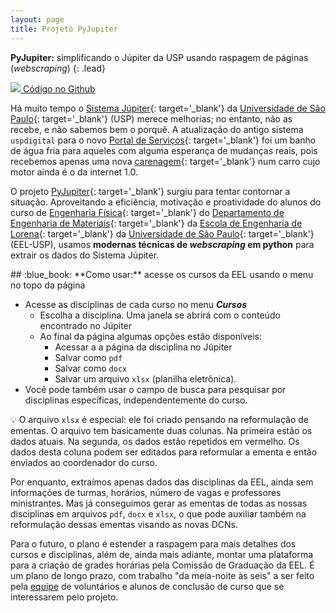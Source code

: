 ```yaml
---
layout: page
title: Projeto PyJupiter
---
```


**PyJupiter:** simplificando o Júpiter da USP usando raspagem de páginas (_webscraping_) 
{: .lead}

<div class="text-center">
<div class="col-md-2 float-md-right mx-2 my-2">
<a id="no-ext-link" href='https://github.com/luizeleno/pyjupiter' target='_blank'>
<img class='figure-img img-fluid rounded w-100 mx-auto' src='{{site.baseurl}}/assets/images/logos/github.png'>
Código no Github
</a>
</div>
</div>

Há muito tempo o [Sistema Júpiter](https://uspdigital.usp.br/jupiterweb/){: target='_blank'} da [Universidade de São Paulo](https://www5.usp.br/){: target='_blank'} (USP) merece melhorias; no entanto, não as recebe, e não sabemos bem o porquê. A atualização do antigo sistema `uspdigital` para o novo [Portal de Serviços](https://portalservicos.usp.br/){: target='_blank'} foi um banho de água fria para aqueles com alguma esperança de mudanças reais, pois recebemos apenas uma nova [carenagem](https://pt.wikipedia.org/wiki/Carenagem){: target='_blank'} num carro cujo motor ainda é o da internet 1.0.

O projeto [PyJupiter](https://github.com/luizeleno/pyjupiter){: target='_blank'} surgiu para tentar contornar a situação. Aproveitando a eficiência, motivação e proatividade do alunos do curso de [Engenharia Física](http://www.demar.eel.usp.br/grad/){: target='_blank'} do [Departamento de Engenharia de Materiais](http://www.demar.eel.usp.br/){: target='_blank'} da [Escola de Engenharia de Lorena](https://site.eel.usp.br/){: target='_blank'} da [Universidade de São Paulo](https://www5.usp.br/){: target='_blank'} (EEL-USP), usamos **modernas técnicas de _webscraping_ em python** para extrair os dados do Sistema Júpiter.

<div class='alert alert-success' markdown='1'>
## :blue_book: **Como usar:** acesse os cursos da EEL usando o menu no topo da página

- Acesse as disciplinas de cada curso no menu _**Cursos**_
  - Escolha a disciplina. Uma janela se abrirá com o conteúdo encontrado no Júpiter
  - Ao final da página algumas opções estão disponíveis:
    - Acessar a a página da disciplina no Júpiter
    - Salvar como `pdf`
    - Salvar como `docx`
    - Salvar um arquivo `xlsx` (planilha eletrônica).
- Você pode também usar o campo de busca para pesquisar por disciplinas específicas, independentemente do curso.
  
:bulb: O arquivo `xlsx` é especial: ele foi criado pensando na reformulação de ementas. O arquivo tem basicamente duas colunas. Na primeira estão os dados atuais. Na segunda, os dados estão repetidos em vermelho. Os dados desta coluna podem ser editados para reformular a ementa e então enviados ao coordenador do curso.
</div>

Por enquanto, extraímos apenas dados das disciplinas da EEL, ainda sem informações de turmas, horários, número de vagas e professores ministrantes. Mas já conseguimos gerar as ementas de todas as nossas disciplinas em arquivos `pdf`, `docx` e `xlsx`, o que pode auxiliar também na reformulação dessas ementas visando as novas DCNs.

Para o futuro, o plano é estender a raspagem para mais detalhes dos cursos e disciplinas, além de, ainda mais adiante, montar uma plataforma para a criação de grades horárias pela Comissão de Graduação da EEL. É um plano de longo prazo, com trabalho "da meia-noite às seis" a ser feito pela [equipe]({{site.baseurl}}/equipe/) de voluntários e alunos de conclusão de curso que se interessarem pelo projeto.


